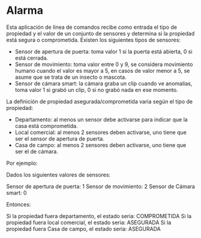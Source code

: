 Alarma
========

Esta aplicación de línea de comandos recibe como entrada el tipo de propiedad y el valor de un conjunto de sensores y determina si la propiedad está segura o comprometida.
Existen los siguientes tipos de sensores:

- Sensor de apertura de puerta: toma valor 1 si la puerta está abierta, 0 si está cerrada.
- Sensor de movimiento: toma valor entre 0 y 9, se considera movimiento humano cuando el valor es mayor a 5, en casos de valor menor a 5, se asume que se trata de un insecto o mascota.
- Sensor de cámara smart: la cámara graba un clip cuando ve anomalías, toma valor 1 si grabó un clip, 0 si no
grabó nada en ese momento.

La definición de propiedad asegurada/comprometida varia según el tipo de propiedad:

- Departamento: al menos un sensor debe activarse para indicar que la casa está comprometida.
- Local comercial: al menos 2 sensores deben activarse, uno tiene que ser el sensor de apertura de puerta.
- Casa de campo: al menos 2 sensores deben activarse, uno tiene que ser el de cámara.


Por ejemplo: 

Dados los siguientes valores de sensores:

Sensor de apertura de puerta: 1
Sensor de movimiento: 2
Sensor de Cámara smart: 0

Entonces:

Si la propiedad fuera departamento, el estado seria: COMPROMETIDA
Si la propiedad fuera local comercial, el estado seria: ASEGURADA
Si la propiedad fuera Casa de campo, el estado seria: ASEGURADA
